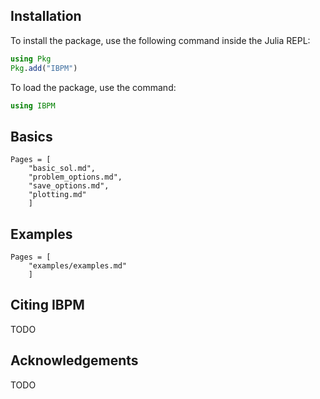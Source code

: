 ## Installation

To install the package, use the following command inside the Julia REPL:

```julia
using Pkg
Pkg.add("IBPM")
```

To load the package, use the command:


```julia
using IBPM
```

## Basics
```@contents
Pages = [
    "basic_sol.md",
    "problem_options.md",
    "save_options.md",
    "plotting.md"
    ]
```

## Examples
```@contents
Pages = [
    "examples/examples.md"
    ]
```


## Citing IBPM
TODO

## Acknowledgements
TODO